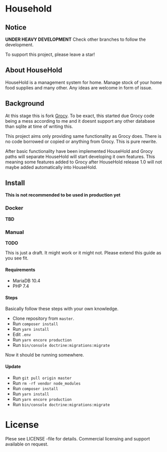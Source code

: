 # Household

## Notice 
**UNDER HEAVY DEVELOPMENT**
Check other branches to follow the development.

To support this project, please leave a star!

## About HouseHold

HouseHold is a management system for home. Manage stock of your home
food supplies and many other. Any ideas are welcome in form of issue.

## Background

At this stage this is fork [Grocy](https://github.com/grocy/grocy).
To be exact, this started due Grocy code being a mess according to me
and it doesnt support any other database than sqlite at time of writing this.

This project aims only providing same functionality as Grocy does.
There is no code borrowed or copied or anything from Grocy. This is
pure rewrite.

After basic functionality have been implemented HouseHold and Grocy paths
will separate HouseHold will start developing it own features. This meaning
some features added to Grocy after HouseHold release 1.0 will not maybe
added automatically into HouseHold.

## Install
**This is not recommended to be used in production yet**

### Docker
**TBD**

### Manual
**TODO**

This is just a draft. It might work or it might not. Please
extend this guide as you see fit.

#### Requirements
- MariaDB 10.4
- PHP 7.4

#### Steps
Basically follow these steps with your own knowledge.
- Clone repository from `master`.
- Run `composer install`
- Run `yarn install`
- Edit `.env`
- Run `yarn encore production`
- Run `bin/console doctrine:migrations:migrate`

Now it should be running somewhere.

#### Update

- Run `git pull origin master`
- Run `rm -rf vendor node_modules`
- Run `composer install`
- Run `yarn install`
- Run `yarn encore production`
- Run `bin/console doctrine:migrations:migrate`

# License
Plese see LICENSE -file for details. Commercial licensing and support available on request.
